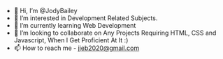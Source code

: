 - 👋 Hi, I’m @JodyBailey
- 👀 I’m interested in Development Related Subjects.
- 🌱 I’m currently learning Web Development
- 💞️ I’m looking to collaborate on Any Projects Requiring HTML, CSS and Javascript, When I Get Proficient At It  :)
- 📫 How to reach me - jjeb2020@gmail.com

<!---
JodyBailey/JodyBailey is a ✨ special ✨ repository because its `README.md` (this file) appears on your GitHub profile.
You can click the Preview link to take a look at your changes.
--->
